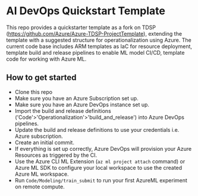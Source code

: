 # AI DevOps Quickstart Template #

This repo provides a quickstarter template as a fork on TDSP (https://github.com/Azure/Azure-TDSP-ProjectTemplate), extending the template with a suggested structure for operationalization using Azure. The current code base includes ARM templates as IaC for resource deployment, template build and release pipelines to enable ML model CI/CD, template code for working with Azure ML.

## How to get started ##

* Clone this repo
* Make sure you have an Azure Subscription set up.
* Make sure you have an Azure DevOps instance set up.
* Import the build and release definitions ('Code'>'Operationalization'>'build_and_release') into Azure DevOps pipelines.
* Update the build and release definitions to use your credentials i.e. Azure subscription.
* Create an initial commit.
* If everything is set up correctly, Azure DevOps will provision your Azure Resources as triggered by the CI.
* Use the Azure CLI ML Extension (`az ml project attach` command) or Azure ML SDK to configure your local workspace to use the created Azure ML workspace.
* Run `Code/Modeling/train_submit` to run your first AzureML experiment on remote compute.
